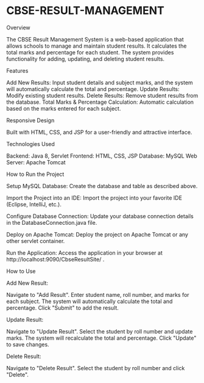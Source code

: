 # CBSE-RESULT-MANAGEMENT

Overview

The CBSE Result Management System is a web-based application that allows schools to manage and maintain student results. It calculates the total marks and percentage for each student. The system provides functionality for adding, updating, and deleting student results.

Features

Add New Results: Input student details and subject marks, and the system will automatically calculate the total and percentage. Update Results: Modify existing student results. Delete Results: Remove student results from the database. Total Marks & Percentage Calculation: Automatic calculation based on the marks entered for each subject.

Responsive Design

Built with HTML, CSS, and JSP for a user-friendly and attractive interface.

Technologies Used

Backend: Java 8, Servlet Frontend: HTML, CSS, JSP Database: MySQL Web Server: Apache Tomcat

How to Run the Project

Setup MySQL Database: Create the database and table as described above.

Import the Project into an IDE: Import the project into your favorite IDE (Eclipse, IntelliJ, etc.).

Configure Database Connection: Update your database connection details in the DatabaseConnection.java file.

Deploy on Apache Tomcat: Deploy the project on Apache Tomcat or any other servlet container.

Run the Application: Access the application in your browser at http://localhost:9090/CbseResultSite/ .

How to Use

Add New Result:

Navigate to "Add Result". Enter student name, roll number, and marks for each subject. The system will automatically calculate the total and percentage. Click "Submit" to add the result.

Update Result:

Navigate to "Update Result". Select the student by roll number and update marks. The system will recalculate the total and percentage. Click "Update" to save changes.

Delete Result:

Navigate to "Delete Result". Select the student by roll number and click "Delete".

